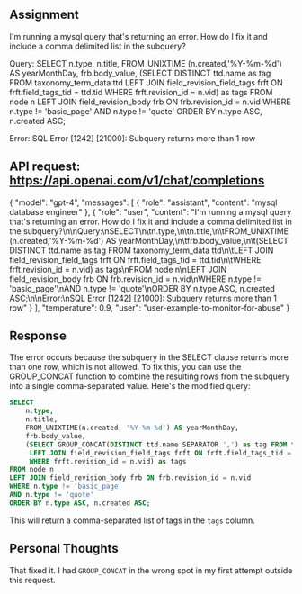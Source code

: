 ## Assignment

I'm running a mysql query that's returning an error. How do I fix it and include a comma delimited list in the subquery?

Query:
SELECT
	n.type,
	n.title,
	FROM_UNIXTIME (n.created,'%Y-%m-%d') AS yearMonthDay,
	frb.body_value,
	(SELECT DISTINCT ttd.name as tag FROM taxonomy_term_data ttd
	LEFT JOIN field_revision_field_tags frft ON frft.field_tags_tid = ttd.tid
	WHERE frft.revision_id = n.vid) as tags
FROM node n
LEFT JOIN field_revision_body frb ON frb.revision_id = n.vid
WHERE n.type != 'basic_page'
AND n.type != 'quote'
ORDER BY n.type ASC, n.created ASC;

Error:
SQL Error [1242] [21000]: Subquery returns more than 1 row

## API request: https://api.openai.com/v1/chat/completions

{
  "model": "gpt-4",
  "messages": [
      {
          "role": "assistant",
          "content": "mysql database engineer"
      },
      {
          "role": "user",
          "content": "I'm running a mysql query that's returning an error. How do I fix it and include a comma delimited list in the subquery?\n\nQuery:\nSELECT\n\tn.type,\n\tn.title,\n\tFROM_UNIXTIME (n.created,'%Y-%m-%d') AS yearMonthDay,\n\tfrb.body_value,\n\t(SELECT DISTINCT ttd.name as tag FROM taxonomy_term_data ttd\n\tLEFT JOIN field_revision_field_tags frft ON frft.field_tags_tid = ttd.tid\n\tWHERE frft.revision_id = n.vid) as tags\nFROM node n\nLEFT JOIN field_revision_body frb ON frb.revision_id = n.vid\nWHERE n.type != 'basic_page'\nAND n.type != 'quote'\nORDER BY n.type ASC, n.created ASC;\n\nError:\nSQL Error [1242] [21000]: Subquery returns more than 1 row"
      }
  ],
  "temperature": 0.9,
  "user": "user-example-to-monitor-for-abuse"
}

## Response

The error occurs because the subquery in the SELECT clause returns more than one row, which is not allowed. To fix this, you can use the GROUP_CONCAT function to combine the resulting rows from the subquery into a single comma-separated value. Here's the modified query:

```sql
SELECT
    n.type,
    n.title,
    FROM_UNIXTIME(n.created, '%Y-%m-%d') AS yearMonthDay,
    frb.body_value,
    (SELECT GROUP_CONCAT(DISTINCT ttd.name SEPARATOR ',') as tag FROM taxonomy_term_data ttd
     LEFT JOIN field_revision_field_tags frft ON frft.field_tags_tid = ttd.tid
     WHERE frft.revision_id = n.vid) as tags
FROM node n
LEFT JOIN field_revision_body frb ON frb.revision_id = n.vid
WHERE n.type != 'basic_page'
AND n.type != 'quote'
ORDER BY n.type ASC, n.created ASC;
```

This will return a comma-separated list of tags in the `tags` column.

## Personal Thoughts

That fixed it. I had `GROUP_CONCAT` in the wrong spot in my first attempt outside this request.